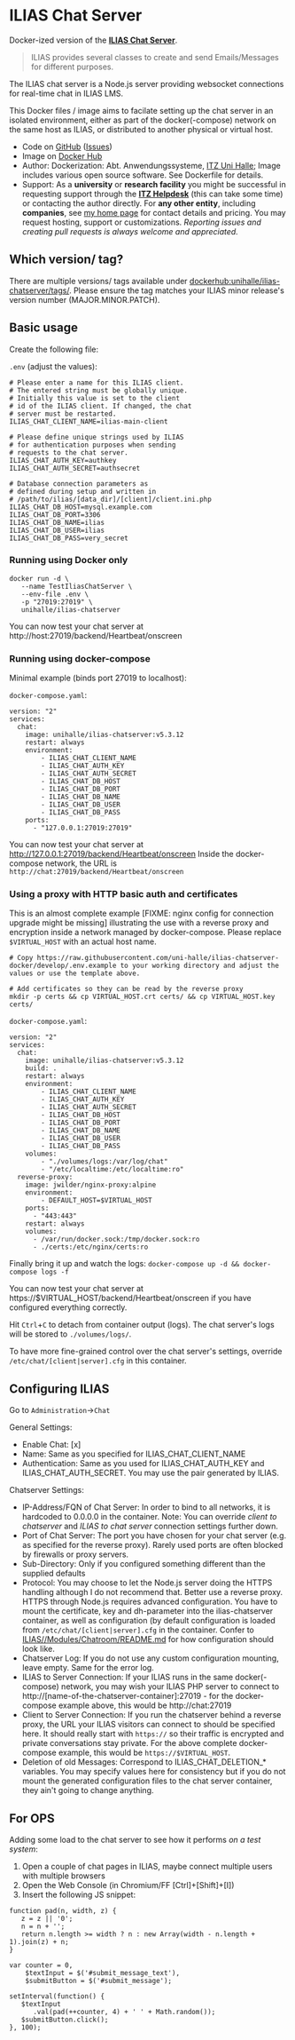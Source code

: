 # ILIAS Chat Server

Docker-ized version of the [**ILIAS Chat Server**](https://github.com/ILIAS-eLearning/ILIAS/blob/trunk/Modules/Chatroom/README.md).

> ILIAS provides several classes to create and send Emails/Messages for different purposes.

The ILIAS chat server is a Node.js server providing websocket connections for real-time chat in ILIAS LMS.

This Docker files / image aims to facilate setting up the chat server in an isolated environment, either as part of the docker(-compose) network on the same host as ILIAS, or distributed to another physical or virtual host.

* Code on [GitHub](https://github.com/uni-halle/ilias-chatserver-docker) ([Issues](https://github.com/uni-halle/ilias-chatserver-docker/issues))
* Image on [Docker Hub](https://hub.docker.com/r/unihalle/ilias-chatserver)
* Author: Dockerization: Abt. Anwendungssysteme, [ITZ Uni Halle](http://itz.uni-halle.de/); Image includes various open source software.
  See Dockerfile for details.
* Support: As a **university** or **research facility** you might be successful in requesting support through the **[ITZ Helpdesk](mailto:helpdesk@itz.uni-halle.de)** (this can take some time) or contacting the author directly. For **any other entity**, including **companies**, see [my home page](https://wohlpa.de/) for contact details and pricing. You may request hosting, support or customizations.
  *Reporting issues and creating pull requests is always welcome and appreciated.*

## Which version/ tag?

There are multiple versions/ tags available under [dockerhub:unihalle/ilias-chatserver/tags/](https://hub.docker.com/r/unihalle/ilias-chatserver/tags/). Please ensure the tag matches your ILIAS minor release's version number (MAJOR.MINOR.PATCH).

## Basic usage

Create the following file:

`.env` (adjust the values):
```
# Please enter a name for this ILIAS client.
# The entered string must be globally unique.
# Initially this value is set to the client
# id of the ILIAS client. If changed, the chat
# server must be restarted.
ILIAS_CHAT_CLIENT_NAME=ilias-main-client

# Please define unique strings used by ILIAS
# for authentication purposes when sending
# requests to the chat server.
ILIAS_CHAT_AUTH_KEY=authkey
ILIAS_CHAT_AUTH_SECRET=authsecret

# Database connection parameters as
# defined during setup and written in
# /path/to/ilias/[data_dir]/[client]/client.ini.php
ILIAS_CHAT_DB_HOST=mysql.example.com
ILIAS_CHAT_DB_PORT=3306
ILIAS_CHAT_DB_NAME=ilias
ILIAS_CHAT_DB_USER=ilias
ILIAS_CHAT_DB_PASS=very_secret
```

### Running using Docker only

```
docker run -d \
   --name TestIliasChatServer \
   --env-file .env \
   -p "27019:27019" \
   unihalle/ilias-chatserver
```

You can now test your chat server at http://host:27019/backend/Heartbeat/onscreen

### Running using docker-compose

Minimal example (binds port 27019 to localhost):

`docker-compose.yaml`:
```
version: "2"
services:
  chat:
    image: unihalle/ilias-chatserver:v5.3.12
    restart: always
    environment:
        - ILIAS_CHAT_CLIENT_NAME
        - ILIAS_CHAT_AUTH_KEY
        - ILIAS_CHAT_AUTH_SECRET
        - ILIAS_CHAT_DB_HOST
        - ILIAS_CHAT_DB_PORT
        - ILIAS_CHAT_DB_NAME
        - ILIAS_CHAT_DB_USER
        - ILIAS_CHAT_DB_PASS
    ports:
      - "127.0.0.1:27019:27019"
```

You can now test your chat server at http://127.0.0.1:27019/backend/Heartbeat/onscreen
Inside the docker-compose network, the URL is `http://chat:27019/backend/Heartbeat/onscreen`

### Using a proxy with HTTP basic auth and certificates

This is an almost complete example [FIXME: nginx config for connection upgrade might be missing] illustrating the use with a reverse proxy and encryption inside a network managed by docker-compose. Please replace `$VIRTUAL_HOST` with an actual host name.

```
# Copy https://raw.githubusercontent.com/uni-halle/ilias-chatserver-docker/develop/.env.example to your working directory and adjust the values or use the template above.

# Add certificates so they can be read by the reverse proxy
mkdir -p certs && cp VIRTUAL_HOST.crt certs/ && cp VIRTUAL_HOST.key certs/
```

`docker-compose.yaml`:
```
version: "2"
services:
  chat:
    image: unihalle/ilias-chatserver:v5.3.12
    build: .
    restart: always
    environment:
        - ILIAS_CHAT_CLIENT_NAME
        - ILIAS_CHAT_AUTH_KEY
        - ILIAS_CHAT_AUTH_SECRET
        - ILIAS_CHAT_DB_HOST
        - ILIAS_CHAT_DB_PORT
        - ILIAS_CHAT_DB_NAME
        - ILIAS_CHAT_DB_USER
        - ILIAS_CHAT_DB_PASS
    volumes:
        - "./volumes/logs:/var/log/chat"
        - "/etc/localtime:/etc/localtime:ro"
  reverse-proxy:
    image: jwilder/nginx-proxy:alpine
    environment:
        - DEFAULT_HOST=$VIRTUAL_HOST
    ports:
      - "443:443"
    restart: always
    volumes:
      - /var/run/docker.sock:/tmp/docker.sock:ro
      - ./certs:/etc/nginx/certs:ro
```

Finally bring it up and watch the logs:
`docker-compose up -d && docker-compose logs -f`

You can now test your chat server at https://$VIRTUAL_HOST/backend/Heartbeat/onscreen if you have configured everything correctly.

Hit `Ctrl`+`C` to detach from container output (logs). The chat server's logs will be stored to `./volumes/logs/`.

To have more fine-grained control over the chat server's settings, override `/etc/chat/[client|server].cfg` in this container.


## Configuring ILIAS

Go to `Administration`→`Chat`

General Settings:

* Enable Chat: [x]
* Name: Same as you specified for ILIAS_CHAT_CLIENT_NAME
* Authentication: Same as you used for ILIAS_CHAT_AUTH_KEY and ILIAS_CHAT_AUTH_SECRET. You may use the pair generated by ILIAS.

Chatserver Settings:

* IP-Address/FQN of Chat Server: In order to bind to all networks, it is hardcoded to 0.0.0.0 in the container. Note: You can override _client to chatserver_ and _ILIAS to chat server_ connection settings further down.
* Port of Chat Server: The port you have chosen for your chat server (e.g. as specified for the reverse proxy). Rarely used ports are often blocked by firewalls or proxy servers.
* Sub-Directory: Only if you configured something different than the supplied defaults
* Protocol: You may choose to let the Node.js server doing the HTTPS handling although I do not recommend that. Better use a reverse proxy. HTTPS through Node.js requires advanced configuration. You have to mount the certificate, key and dh-parameter into the ilias-chatserver container, as well as configuration (by default configuration is loaded from `/etc/chat/[client|server].cfg` in the container. Confer to [ILIAS//Modules/Chatroom/README.md](https://github.com/ILIAS-eLearning/ILIAS/blob/trunk/Modules/Chatroom/README.md) for how configuration should look like.
* Chatserver Log: If you do not use any custom configuration mounting, leave empty. Same for the error log.
* ILIAS to Server Connection: If your ILIAS runs in the same docker(-compose) network, you may wish your ILIAS PHP server to connect to http://[name-of-the-chatserver-container]:27019 - for the docker-compose example above, this would be http://chat:27019
* Client to Server Connection: If you run the chatserver behind a reverse proxy, the URL your ILIAS visitors can connect to should be specified here. It should really start with `https://` so their traffic is encrypted and private conversations stay private. For the above complete docker-compose example, this would be `https://$VIRTUAL_HOST`.
* Deletion of old Messages: Correspond to ILIAS_CHAT_DELETION_* variables. You may specify values here for consistency but if you do not mount the generated configuration files to the chat server container, they ain't going to change anything.

## For OPS

Adding some load to the chat server to see how it performs *on a test system*:

1. Open a couple of chat pages in ILIAS, maybe connect multiple users with multiple browsers
2. Open the Web Console (in Chromium/FF [Ctrl]+[Shift]+[I])
3. Insert the following JS snippet:

```
function pad(n, width, z) {
   z = z || '0';
   n = n + '';
   return n.length >= width ? n : new Array(width - n.length + 1).join(z) + n;
}

var counter = 0,
    $textInput = $('#submit_message_text'),
    $submitButton = $('#submit_message');

setInterval(function() {
   $textInput
      .val(pad(++counter, 4) + ' ' + Math.random());
   $submitButton.click();
}, 100);
```

